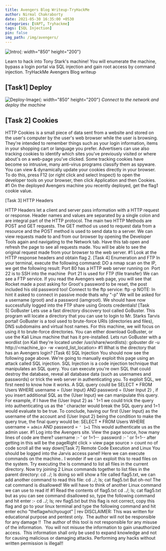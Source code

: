 ```yaml
---
title: Avengers Blog Writeup-TryHackMe
author: Nirmal Chakraborty
date: 2021-05-30 16:35:00 +0530
categories: [VAPT, Tryhackme]
tags: [SQL Injection]
pin: false
img_path: /img/avengers/
---
```

![Intro](1.png){: width="850" height="200"}

Learn to hack into Tony Stark's machine! You will enumerate the machine, bypass a login portal via SQL injection and gain root access by command injection. TryHackMe Avengers Blog writeup

## [Task1] Deploy

![Deploy-Image](/assests/4blogs/avengers/2.png){: width="850" height="200"}
_Connect to the network and deploy the machine_

## [Task 2] Cookies

HTTP Cookies is a small piece of data sent from a website and stored on the user's computer by the user's web browser while the user is browsing. They're intended to remember things such as your login information, items in your shopping cart or language you prefer.
Advertisers can use also tracking cookies to identify which sites you've previously visited or where about's on a web-page you've clicked. Some tracking cookies have become so intrusive, many anti-virus programs classify them as spyware.
You can view & dynamically update your cookies directly in your browser. To do this, press F12 (or right click and select Inspect) to open the developer tools on your browser, then click Application and then Cookies.
#1 On the deployed Avengers machine you recently deployed, get the flag1 cookie value.

[Task 3] HTTP Headers

HTTP Headers let a client and server pass information with a HTTP request or response. Header names and values are separated by a single colon and are integral part of the HTTP protocol.
The main two HTTP Methods are POST and GET requests. The GET method us used to request data from a resource and the POST method is used to send data to a server.
We can view requests made to and from our browser by opening the Developer Tools again and navigating to the Network tab. Have this tab open and refresh the page to see all requests made. You will be able to see the original request made from your browser to the web server.
#1 Look at the HTTP response headers and obtain flag 2.
[Task 4] Enumeration and FTP
In your terminal, execute the following command:
DO a nmap scan on the IP, we get the following result:
Port 80 has a HTTP web server running on
 Port 22 is to SSH into the machine
 Port 21 is used for FTP (file transfer)
We can see a FTP service. If you read the Avengers web page, you will see that Rocket made a post asking for Groot's password to be reset, the post included his old password too!
Connect to the ftp service:
ftp -p <IP>
NOTE: In hint it asked to connect in passive mode thats why "-p"
We will be asked for a username (groot) and a password (iamgroot). We should have now successfully logged into the FTP share using Groots credentials!
[Task 5] GoBuster
Lets use a fast directory discovery tool called GoBuster. This program will locate a directory that you can use to login to Mr. Starks Tarvis portal!
GoBuster is a tool used to brute-force URIs (directories and files), DNS subdomains and virtual host names. For this machine, we will focus on using it to brute-force directories.
You can either download GoBuster, or use the Kali Linux machine that has it pre-installed.
Lets run GoBuster with a wordlist (on Kali they're located under /usr/share/wordlists):
gobuster dir -u http://<machine_ip> -w <word_list_location>
#1 What is the directory that has an Avengers login?
[Task 6] SQL Injection
You should now see the following page above. We're going to manually exploit this page using an attack called SQL injection.
SQL Injection is a code injection technique that manipulates an SQL query. You can execute you're own SQL that could destroy the database, reveal all database data (such as usernames and passwords) or trick the web server in authenticating you.
To exploit SQL, we first need to know how it works. A SQL query could be SELECT * FROM Users WHERE username = {User Input} AND password = 
{User Input 2} , if you insert additional SQL as the {User Input} we can manipulate this query. For example, if I have the {User Input 2} as ' 1=1 we could trick the query into authenticating us as the ' character would break the SQL query and 1=1 would evaluate to be true.
To conclude, having our first {User Input} as the username of the account and {User Input 2} being the condition to make the query true, the final query would be:
SELECT * FROM Users WHERE username = `admin` AND password = `' 1=1`
This would authenticate us as the admin user.
#1 Log into the Avengers site. View the page source, how many lines of code are there?
username :- ' or 1=1--
 password :- ' or 1=1--
after getting in this will be the pageRight click > view page source > count no of code
scroll all the way down[Task 7] Remote Code Execution and Linux
You should be logged into the Jarvis access panel! Here we can execute commands on the machine.. I wonder if we can exploit this to read files on the system.
Try executing the ls command to list all files in the current directory. Now try joining 2 Linux commands together to list files in the parent directory: cd ../; ls doing so will show a file called flag5.txt, we can add another command to read this file: cd ../; ls; cat flag5.txt
But oh-no! The cat command is disallowed! We will have to think of another Linux command we can use to read it!
#1 Read the contents of flag5.txt
cd ../; ls; cat flag5.txt
but as you can see command disallowed
so, type the following command and hit enter :-
cd ../; ls; rev flag5.txt
but this flag is not correct, copy this flag and go to your linux terminal and type the following command and hit enter
echo "theflagwhichyougot" | rev
DISCLAIMER: This was written for educational purpose and pentest only.
 The author will not be responsible for any damage !!
 The author of this tool is not responsible for any misuse of the information.
 You will not misuse the information to gain unauthorized access.
 This information shall only be used to expand knowledge and not for causing malicious or damaging attacks. Performing any hacks without written permission is illegal!!